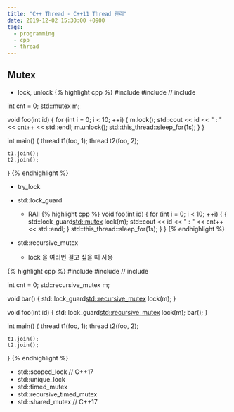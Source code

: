 ```yaml
---
title: "C++ Thread - C++11 Thread 관리"
date: 2019-12-02 15:30:00 +0900
tags:
  - programming
  - cpp
  - thread
---
```


Mutex
---
* lock, unlock
{% highlight cpp %}
#include <iostream>
#include <mutex> // include <thread>

int cnt = 0;
std::mutex m;

void foo(int id)
{
	for (int i = 0; i < 10; ++i)
	{
		m.lock();
		std::cout << id << " : " << cnt++ << std::endl;
		m.unlock();
		std::this_thread::sleep_for(1s);
	}
}

int main()
{
	thread t1(foo, 1);
	thread t2(foo, 2);

	t1.join();
	t2.join();
}
{% endhighlight %}

* try_lock


* std::lock_guard
	* RAII
{% highlight cpp %}
void foo(int id)
{
	for (int i = 0; i < 10; ++i)
	{
		{
			std::lock_guard<std::mutex> lock(m);
			std::cout << id << " : " << cnt++ << std::endl;
		}
		std::this_thread::sleep_for(1s);
	}
}
{% endhighlight %}

* std::recursive_mutex
	* lock 을 여러번 걸고 싶을 때 사용

{% highlight cpp %}
#include <iostream>
#include <mutex> // include <thread>

int cnt = 0;
std::recursive_mutex m;

void bar()
{
	std::lock_guard<std::recursive_mutex> lock(m);
}

void foo(int id)
{
	std::lock_guard<std::recursive_mutex> lock(m);
	bar();
}

int main()
{
	thread t1(foo, 1);
	thread t2(foo, 2);

	t1.join();
	t2.join();
}
{% endhighlight %}

* std::scoped_lock // C++17
* std::unique_lock
* std::timed_mutex
* std::recursive_timed_mutex
* std::shared_mutex // C++17




